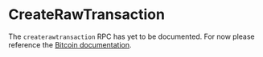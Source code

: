 # CreateRawTransaction

The `createrawtransaction` RPC has yet to be documented. For now please
reference the
[Bitcoin documentation](https://bitcoin.org/en/developer-reference#createrawtransaction).
